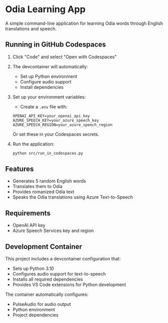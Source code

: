 # Odia Learning App

A simple command-line application for learning Odia words through English translations and speech.

## Running in GitHub Codespaces

1. Click "Code" and select "Open with Codespaces"
2. The devcontainer will automatically:
   - Set up Python environment
   - Configure audio support
   - Install dependencies

3. Set up your environment variables:
   - Create a `.env` file with:
   ```
   OPENAI_API_KEY=your_openai_api_key
   AZURE_SPEECH_KEY=your_azure_speech_key
   AZURE_SPEECH_REGION=your_azure_speech_region
   ```
   Or set these in your Codespaces secrets.

4. Run the application:
   ```bash
   python src/run_in_codespaces.py
   ```

## Features

- Generates 5 random English words
- Translates them to Odia
- Provides romanized Odia text
- Speaks the Odia translations using Azure Text-to-Speech

## Requirements

- OpenAI API key
- Azure Speech Services key and region

## Development Container

This project includes a devcontainer configuration that:
- Sets up Python 3.10
- Configures audio support for text-to-speech
- Installs all required dependencies
- Provides VS Code extensions for Python development

The container automatically configures:
- PulseAudio for audio output
- Python environment
- Project dependencies
